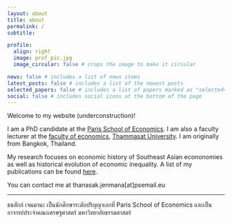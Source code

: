 ```yaml
---
layout: about
title: about
permalink: /
subtitle: 

profile:
  align: right
  image: prof_pic.jpg
  image_circular: false # crops the image to make it circular

news: false # includes a list of news items
latest_posts: false # includes a list of the newest posts
selected_papers: false # includes a list of papers marked as "selected={true}"
social: false # includes social icons at the bottom of the page
---
```


Welcome to my website (underconstruction)! 

I am a PhD candidate at the [Paris School of Economics](https://www.parisschoolofeconomics.eu/fr/jenmana-thanasak/). I am also a faculty lecturer at the [faculty of economics](https://www.econ.tu.ac.th), [Thammasat University](https://www.tu.ac.th). I am originally from Bangkok, Thailand. 

My research focuses on economic history of Southeast Asian econonomies as well as historical evolution of economic inequality. A list of my publications can be found [here](https://scholar.google.com/citations?hl=en&user=WDL7aJoAAAAJ&view_op=list_works&gmla=AP6z3OYUNfxtq7Nx1X46koXFsDgiRU7mo8D1RzRgGZKmRjT_o-cE0r39EIhGlsMIkyOnRwLWU3CG_L9vwrVZtXxkyJpcu4Ss6FwN4p6ecU4GvnNFTZvH4oF592qsGeWfI--oBvJqSzqnEXyf2ZqSm-_E931fKXTkoBw).

You can contact me at thanasak.jenmana[at]psemail.eu

----------
ธนสักก์ เจนมานะ เป็นนักศึกษาระดับปริญญาเอกที่ Paris School of Economics และเป็นอาจารย์ประจำคณะเศรษฐศาสตร์ มหาวิทยาลัยธรรมศาสตร์
